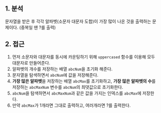 ## 1. 분석

문자열을 받은 후 각각 알파벳(소문자 대문자 도합)이 가장 많이 나온 것을 출력하는 문제이다. (중복일 땐 ?를 출력)

## 2. 접근

1. 먼저 소문자와 대문자를 동시에 카운팅하기 위해 `uppercased` 함수를 이용해 모두 대문자로 만들어준다.
2. 알파벳의 개수를 저장하는 배열 `abcNum`을 초기화 해준다.
3. 문자열을 탐색하면서 `abcNum`에 값을 저장해준다.
4. **가장 많은 알파벳**을 저장하는 배열 `abcMax`를 초기화하고, **가장 많은 알파벳의 수**를 저장하는 `abcMaxNum` 변수를 `abcNum`의 최댓값으로 초기화한다.
5. `abcNum`을 탐색하면서 `abcMaxNum`과 같은 값을 가지는 인덱스를 `abcMax`에 저장한다.
6. 만약 `abcMax`가 1개라면 그대로 출력하고, 여러개라면 ?를 출력한다.